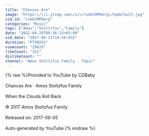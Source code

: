 ```yaml
---
title: "Chances Are"
image: "https:\/\/i.ytimg.com\/vi\/rukbtMPDerg\/hqdefault.jpg"
vid_id: "rukbtMPDerg"
categories: "Music"
tags: ["Amos","Stoltzfus","Family"]
date: "2022-04-29T09:36:33+03:00"
vid_date: "2017-09-11T10:59:03Z"
duration: "PT3M25S"
viewcount: "29629"
likeCount: "151"
dislikeCount: ""
channel: "Amos Stoltzfus Family - Topic"
---
```

{% raw %}Provided to YouTube by CDBaby<br /><br />Chances Are · Amos Stoltzfus Family<br /><br />When the Clouds Roll Back<br /><br />℗ 2017 Amos Stoltzfus Family<br /><br />Released on: 2017-06-05<br /><br />Auto-generated by YouTube.{% endraw %}
